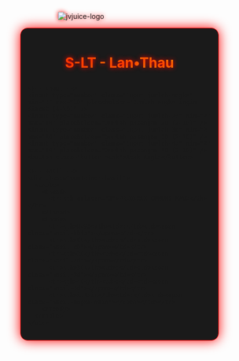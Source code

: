 <!DOCTYPE html>
<html lang="en">
<head>
  <meta charset="UTF-8" />
  <meta name="viewport" content="width=device-width, initial-scale=1.0"/>
  <title>S-LT - Lan•Thau - Generator Prediksi</title>
  <style>
   *{
      margin: 0;
      padding: 0;
      box-sizing: border-box;
    }

    body {
      padding: 1em;
      background-color: #000;
      color: #fff;
      font-family: 'Segoe UI', Tahoma, Geneva, Verdana, sans-serif;
      overflow: auto;
    }

    .stars {
      position: fixed;
      width: 100%;
      height: 100%;
      top: 0;
      left: 0;
      background: transparent;
      z-index: -1;
    }

    .star {
      position: absolute;
      background: white;
      width: 2px;
      height: 2px;
      border-radius: 50%;
      animation: twinkle 2s infinite ease-in-out;
    }

    @keyframes twinkle {
      0%, 100% { opacity: 0.3; transform: scale(1); }
      50% { opacity: 1; transform: scale(1.2); }
    }

    .container {
      width: 100%;
      max-width: 600px;
      margin: auto;
      padding: 1em;
      border-radius: 15px;
      background: #1a1a1a;
      box-shadow: 0 0 25px #ff0000;
      border: 1px solid #ff0000;
    }

    h1 {
      text-align: center;
      margin-bottom: 1em;
      font-size: 2em;
      background: linear-gradient(to right, #ff4500, #ffaa00);
      -webkit-background-clip: text;
      -webkit-text-fill-color: transparent;
      text-shadow: 0 0 10px #ff0000;
    }

    .logo {
      display: block;
      margin: 0 auto 15px auto;
      max-width: 250px;
      filter: drop-shadow(0 0 5px #ff0000);
    }

    input, .button-acak {
      display: block;
      margin: auto;
      width: 100%;
      font-size: 1.1em;
      max-width: 350px;
      padding: .6em;
      margin-bottom: 1em;
      border-radius: 10px;
      border: none;
      text-align: center;
      transition: transform 0.2s ease-in-out;
    }

    input:hover, .button-acak:hover {
      transform: scale(1.05);
    }

    input {
      background-color: #111;
      color: #ff0000;
      font-family: Consolas, monospace;
    }

    .button-acak {
      background-color: #ff0000;
      color: #fff;
      font-weight: bold;
      cursor: pointer;
    }

    .container-hasil {
      padding: .5em;
      width: 100%;
      max-width: 350px;
      margin: auto;
      border-radius: 12px;
      background-color: #111;
      box-shadow: inset 0 0 10px #ff0000;
    }

    .container-hasil table {
      width: 100%;
      color: #fff;
      border-collapse: collapse;
    }

    .container-hasil table thead th {
      border-bottom: 2px solid #ff0000;
      text-align: center;
      padding: .4em 0;
    }

    .container-hasil table tr th,
    .container-hasil table tr td {
      padding: .4em;
    }

    .container-hasil table tbody tr td:first-of-type {
      width: 5%;
      text-align: center;
      font-weight: bold;
    }

    ::selection {
      background: #ff0000;
      color: #fff;
    }
  </style>
</head>
<body>
  <div class="stars" id="stars"></div>
  <img src="https://images2.imgbox.com/8e/bb/uepJJQVy_o.gif" alt="jvjuice-logo" class="logo" />
  <div class="container">
    <h1>S-LT - Lan•Thau</h1>

    <!-- Input -->
    <input type="number" class="input-jumlah-angka" min="4" max="10" placeholder="Jumlah angka ingin diacak (4-10)" />
    <input type="number" class="input-jumlah-2d" min="2" max="10" placeholder="Jumlah pasangan 2D (2-10)" />
    <input type="number" class="input-jumlah-3d" min="2" max="10" placeholder="Jumlah pasangan 3D (2-10)" />
    <input type="number" class="input-jumlah-4d" min="2" max="10" placeholder="Jumlah pasangan 4D (2-10)" />
    <button class="button-acak">Acak Angka</button>

    <!-- Hasil -->
    <div class="container-hasil">
      <table>
        <thead>
          <tr><th colspan="3">PREDIKSI GUNUNG KAWI</th></tr>
        </thead>
        <tbody>
          <tr><th>BBFS</th><td>:</td><td><span class="hasil-bbfs"></span></td></tr>
          <tr><th>CB</th><td>:</td><td><span class="hasil-cb"></span></td></tr>
          <tr><th>2D</th><td>:</td><td><span class="hasil-2d"></span></td></tr>
          <tr><th>3D</th><td>:</td><td><span class="hasil-3d"></span></td></tr>
          <tr><th>4D</th><td>:</td><td><span class="hasil-4d"></span></td></tr>
          <tr><th>A.Main</th><td>:</td><td><span class="hasil-angka-main"></span></td></tr>
        </tbody>
      </table>
    </div>
  </div>

  <script>
    // Bintang latar belakang
    const starField = document.getElementById('stars');
    for (let i = 0; i < 150; i++) {
      const star = document.createElement('div');
      star.classList.add('star');
      star.style.left = Math.random()*100 + '%';
      star.style.top = Math.random()*100 + '%';
      star.style.animationDuration = (Math.random()*3 + 1) + 's';
      starField.appendChild(star);
    }

    function shuffleArray(array) {
      for (let i = array.length - 1; i > 0; i--) {
        const j = Math.floor(Math.random()*(i + 1));
        [array[i], array[j]] = [array[j], array[i]];
      }
      return array;
    }

    document.querySelector('.button-acak').addEventListener('click', function () {
      const jumlahAngka = parseInt(document.querySelector('.input-jumlah-angka').value) || 6;
      const jumlah2D = parseInt(document.querySelector('.input-jumlah-2d').value) || 4;
      const jumlah3D = parseInt(document.querySelector('.input-jumlah-3d').value) || 4;
      const jumlah4D = parseInt(document.querySelector('.input-jumlah-4d').value) || 4;

      const angkaPool = Array.from({ length: 10 }, (_, i) => i);
      shuffleArray(angkaPool);
      const bbfs = angkaPool.slice(0, jumlahAngka);
      const hasilCB = shuffleArray([...bbfs]).slice(0, 3);

      function generateND(bbfs, n, count) {
        const result = new Set();
        while (result.size < count) {
          const candidate = shuffleArray([...bbfs]).slice(0, n).join('');
          result.add(candidate);
        }
        return Array.from(result);
      }

      document.querySelector('.hasil-bbfs').textContent = bbfs.join('*');
      document.querySelector('.hasil-cb').textContent = hasilCB.join('*');
      document.querySelector('.hasil-2d').textContent = generateND(bbfs, 2, jumlah2D).join('*');
      document.querySelector('.hasil-3d').textContent = generateND(bbfs, 3, jumlah3D).join('*');
      const angka4DList = generateND(bbfs, 4, jumlah4D);
      document.querySelector('.hasil-4d').textContent = angka4DList.join('*');
      document.querySelector('.hasil-angka-main').textContent = angka4DList[Math.floor(Math.random()*angka4DList.length)];
    });
  </script>
</body>
</html>
